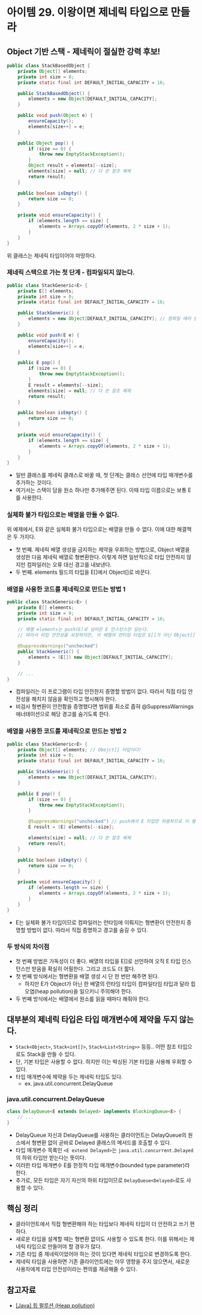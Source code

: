 # 아이템 29. 이왕이면 제네릭 타입으로 만들라

## Object 기반 스택 - 제네릭이 절실한 강력 후보!

```java
public class StackBasedObject {
    private Object[] elements;
    private int size = 0;
    private static final int DEFAULT_INITIAL_CAPACITY = 16;

    public StackBasedObject() {
        elements = new Object[DEFAULT_INITIAL_CAPACITY];
    }

    public void push(Object e) {
        ensureCapacity();
        elements[size++] = e;
    }

    public Object pop() {
        if (size == 0) {
            throw new EmptyStackException();
        }
        Object result = elements[--size];
        elements[size] = null; // 다 쓴 참조 해제
        return result;
    }

    public boolean isEmpty() {
        return size == 0;
    }

    private void ensureCapacity() {
        if (elements.length == size) {
            elements = Arrays.copyOf(elements, 2 * size + 1);
        }
    }
}
```

위 클래스는 제네릭 타입이어야 마땅하다.

### 제네릭 스택으로 가는 첫 단계 - 컴파일되지 않는다.

```java
public class StackGeneric<E> {
    private E[] elements;
    private int size = 0;
    private static final int DEFAULT_INITIAL_CAPACITY = 16;

    public StackGeneric() {
        elements = new Object[DEFAULT_INITIAL_CAPACITY]; // 컴파일 에러 발생
    }

    public void push(E e) {
        ensureCapacity();
        elements[size++] = e;
    }

    public E pop() {
        if (size == 0) {
            throw new EmptyStackException();
        }
        E result = elements[--size];
        elements[size] = null; // 다 쓴 참조 해제
        return result;
    }

    public boolean isEmpty() {
        return size == 0;
    }

    private void ensureCapacity() {
        if (elements.length == size) {
            elements = Arrays.copyOf(elements, 2 * size + 1);
        }
    }
}
```

- 일반 클래스를 제네릭 클래스로 바꿀 때, 첫 단계는 클래스 선언에 타입 매개변수를 추가하는 것이다.
- 여기서는 스택이 담을 원소 하나만 추가해주면 된다. 이때 타입 이름으로는 보통 E를 사용한다.

### 실체화 불가 타입으로는 배열을 만들 수 없다.

위 예제에서, E와 같은 실체화 불가 타입으로는 배열을 만들 수 없다. 이에 대한 해결책은 두 가지다.

- 첫 번째. 제네릭 배열 생성을 금지하는 제약을 우회하는 방법으로, Object 배열을 생성한 다음 제네릭 배열로 형변환한다. 이렇게 하면 일반적으로 타입 안전하지 않지만 컴파일러는 오류 대신 경고를 내보낸다.
- 두 번째. elements 필드의 타입을 E[]에서 Object[]로 바꾼다.

### 배열을 사용한 코드를 제네릭으로 만드는 방법 1

```java
public class StackGeneric<E> {
    private E[] elements;
    private int size = 0;
    private static final int DEFAULT_INITIAL_CAPACITY = 16;

    // 배열 elements는 push(E)로 넘어온 E 인스턴스만 담는다.
    // 따라서 타입 안전성을 보장하지만, 이 배열의 런타임 타입은 E[]가 아닌 Object[]다.

    @SuppressWarnings("unchecked")
    public StackGeneric() {
        elements = (E[]) new Object[DEFAULT_INITIAL_CAPACITY];
    }

    // ...
}
```

- 컴파일러는 이 프로그램이 타입 안전한지 증명할 방법이 없다. 따라서 직접 타입 안전성을 해치지 않음을 확인하고 명시해야 한다.
- 비검사 형변환이 안전함을 증명했다면 범위를 최소로 좁혀 @SuppressWarnings 애너테이션으로 해당 경고를 숨기도록 한다.

### 배열을 사용한 코드를 제네릭으로 만드는 방법 2

```java
public class StackGeneric<E> {
    private Object[] elements; // Obejct[] 타입이다!
    private int size = 0;
    private static final int DEFAULT_INITIAL_CAPACITY = 16;

    public StackGeneric() {
        elements = new Object[DEFAULT_INITIAL_CAPACITY];
    }

    public E pop() {
        if (size == 0) {
            throw new EmptyStackException();
        }

        @SuppressWarnings("unchecked") // push에서 E 타입만 허용하므로 이 형변환은 안전하다.
        E result = (E) elements[--size];

        elements[size] = null; // 다 쓴 참조 해제
        return result;
    }

    public boolean isEmpty() {
        return size == 0;
    }

    private void ensureCapacity() {
        if (elements.length == size) {
            elements = Arrays.copyOf(elements, 2 * size + 1);
        }
    }
}
```

- E는 실체화 불가 타입이므로 컴파일러는 런타임에 이뤄지는 형변환이 안전한지 증명할 방법이 없다. 따라서 직접 증명하고 경고를 숨길 수 있다.

### 두 방식의 차이점

- 첫 번째 방법은 가독성이 더 좋다. 배열의 타입을 E[]로 선언하여 오직 E 타입 인스턴스만 받음을 확실히 어필한다. 그리고 코드도 더 짧다.
- 첫 번째 방식에서는 형변환을 배열 생성 시 단 한 번만 해주면 된다.
    - 하지만 E가 Object가 아닌 한 배열의 런타임 타입이 컴파일타임 타입과 달라 힙 오염(heap pollution)을 일으키니 주의해야 한다.
- 두 번째 방식에서는 배열에서 원소를 읽을 때마다 해줘야 한다.

## 대부분의 제네릭 타입은 타입 매개변수에 제약을 두지 않는다.

- `Stack<Object>`, `Stack<int[]>`, `Stack<List<String>>` 등등.. 어떤 참조 타입으로도 Stack을 만들 수 있다.
- 단, 기본 타입은 사용할 수 없다. 하지만 이는 박싱된 기본 타입을 사용해 우회할 수 있다.
- 타입 매개변수에 제약을 두는 제네릭 타입도 있다.
    - ex. java.util.concurrent.DelayQueue

### java.util.concurrent.DelayQueue

```java
class DelayQueue<E extends Delayed> implements BlockingQueue<E> {
    // ...
}
```

- DelayQueue 자신과 DelayQueue를 사용하는 클라이언트는 DelayQueue의 원소에서 형변환 없이 곧바로 Delayed 클래스의 메서드를 호출할 수 있다.
- 타입 매개변수 목록인 `<E extend Delayed>`는 `java.util.concurrent.Delayed`의 하위 타입만 받는다는 뜻이다.
- 이러한 타입 매개변수 E를 한정적 타입 매개변수(bounded type parameter)라 한다.
- 추가로, 모든 타입은 자기 자신의 하위 타입이므로 `DelayQueue<Delayed>`로도 사용할 수 있다.

## 핵심 정리

- 클라이언트에서 직접 형변환해야 하는 타입보다 제네릭 타입이 더 안전하고 쓰기 편하다.
- 새로운 타입을 설계할 때는 형변환 없이도 사용할 수 있도록 한다. 이를 위해서는 제네릭 타입으로 만들어야 할 경우가 많다.
- 기존 타입 중 제네릭이었어야 하는 것이 있다면 제네릭 타입으로 변경하도록 한다.
- 제네릭 타입을 사용하면 기존 클라이언트에는 아무 영향을 주지 않으면서, 새로운 사용자에게 타입 안전성이라는 편의를 제공해줄 수 있다.

## 참고자료

- [[Java] 힙 펄루션 (Heap pollution)](https://velog.io/@adduci/Java-%ED%9E%99-%ED%8E%84%EB%A3%A8%EC%85%98-Heap-pollution)